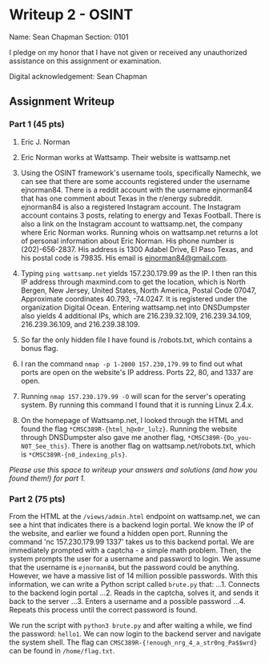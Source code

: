 # Writeup 2 - OSINT

Name: Sean Chapman
Section: 0101

I pledge on my honor that I have not given or received any unauthorized assistance on this assignment or examination.

Digital acknowledgement: Sean Chapman

## Assignment Writeup

### Part 1 (45 pts)
1. Eric J. Norman

2. Eric Norman works at Wattsamp. Their website is wattsamp.net

3. Using the OSINT framework's username tools, specifically Namechk, we can see that there are some accounts registered under the username ejnorman84. There is a reddit account with the username ejnorman84 that has one comment about Texas in the r/energy subreddit. ejnorman84 is also a registered Instagram account. The Instagram account contains 3 posts, relating to energy and Texas Football. There is also a link on the Instagram account to wattsamp.net, the company where Eric Norman works. Running whois on wattsamp.net returns a lot of personal information about Eric Norman. His phone number is (202)-656-2837. His address is 1300 Adabel Drive, El Paso Texas, and his postal code is 79835. His email is ejnorman84@gmail.com.

4. Typing `ping wattsamp.net` yields 157.230.179.99 as the IP. I then ran this IP address through maxmind.com to get the location, which is  North Bergen, New Jersey, United States, North America, Postal Code 07047, Approximate coordinates 40.793, -74.0247. It is registered under
the organization Digital Ocean. Entering wattsamp.net into DNSDumpster also yields 4 additional IPs, which are 216.239.32.109, 216.239.34.109, 216.239.36.109, and 216.239.38.109.

5. So far the only hidden file I have found is /robots.txt, which contains a bonus flag.

6. I ran the command `nmap -p 1-2000 157.230,179.99` to find out what ports are open on the website's IP address. Ports 22, 80, and 1337 are open.

7. Running `nmap 157.230.179.99 -O` will scan for the server's operating system. By running this command I found that it is running Linux 2.4.x.

8. On the homepage of Wattsamp.net, I looked through the HTML and found the flag `*CMSC389R-{html_h@x0r_lulz}`. Running the website through DNSDumpster also gave me another flag, `*CMSC389R-{Do_you-N0T_See_this}`. There is another flag on wattsamp.net/robots.txt, which is `*CMSC389R-{n0_indexing_pls}`.


*Please use this space to writeup your answers and solutions (and how you found them!) for part 1.*

### Part 2 (75 pts)

From the HTML at the `/views/admin.html` endpoint on wattsamp.net, we can see a hint that indicates there is a backend login portal. We know the IP of the website, and earlier we found a hidden open port. Running the command 'nc 157.230.179.99 1337' takes us to this backend portal. We are immediately prompted with a captcha - a simple math problem. Then, the system prompts the user for a username and password to login. We assume that the username is `ejnorman84`, but the password could be anything. However, we have a massive list of 14 million possible passwords. With this information, we can write a Python script called `brute.py` that:
...1. Connects to the backend login portal
...2. Reads in the captcha, solves it, and sends it back to the server
...3. Enters a username and a possible password
...4. Repeats this process until the correct password is found.

We run the script with `python3 brute.py` and after waiting a while, we find the password: `hello1`. We can now login to the backend server
and navigate the system shell. The flag can `CMSC389R-{!enough_nrg_4_a_str0ng_Pa$$wrd}` can be found in `/home/flag.txt`.
